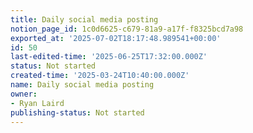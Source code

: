 ```yaml
---
title: Daily social media posting
notion_page_id: 1c0d6625-c679-81a9-a17f-f8325bcd7a98
exported_at: '2025-07-02T18:17:48.989541+00:00'
id: 50
last-edited-time: '2025-06-25T17:32:00.000Z'
status: Not started
created-time: '2025-03-24T10:40:00.000Z'
name: Daily social media posting
owner:
- Ryan Laird
publishing-status: Not started
---
```


<!-- Unsupported block type: table_of_contents -->

<!-- Unsupported block type: unsupported -->

